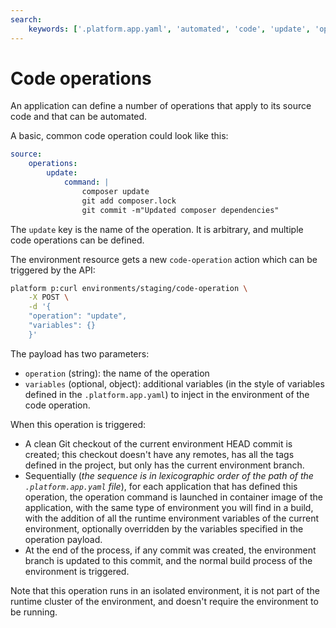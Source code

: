 ```yaml
---
search:
    keywords: ['.platform.app.yaml', 'automated', 'code', 'update', 'operation']
---
```


# Code operations

An application can define a number of operations that apply to its source code and that can be automated.

A basic, common code operation could look like this:

```yaml
source:
    operations:
        update:
            command: |
                composer update
                git add composer.lock
                git commit -m"Updated composer dependencies"
```

The `update` key is the name of the operation. It is arbitrary, and multiple code operations can be defined.

The environment resource gets a new `code-operation` action which can be triggered by the API:

```bash
platform p:curl environments/staging/code-operation \
    -X POST \
    -d '{
    "operation": "update",
    "variables": {}
    }'
```

The payload has two parameters:

* `operation` (string): the name of the operation
* `variables` (optional, object): additional variables (in the style of variables defined in the `.platform.app.yaml`) to inject in the environment of the code operation.

When this operation is triggered:

* A clean Git checkout of the current environment HEAD commit is created; this checkout doesn't have any remotes, has all the tags defined in the project, but only has the current environment branch.
* Sequentially (_the sequence is in lexicographic order of the path of the `.platform.app.yaml` file_), for each application that has defined this operation, the operation command is launched in container image of the application, with the same type of environment you will find in a build, with the addition of all the runtime environment variables of the current environment, optionally overridden by the variables specified in the operation payload.
* At the end of the process, if any commit was created, the environment branch is updated to this commit, and the normal build process of the environment is triggered.

Note that this operation runs in an isolated environment, it is not part of the runtime cluster of the environment, and doesn't require the environment to be running.

